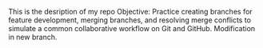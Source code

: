 This is the desription of my repo
Objective: Practice creating branches for feature development, merging branches, and resolving merge conflicts to simulate a common collaborative workflow on Git and GitHub.
Modification in new branch.
